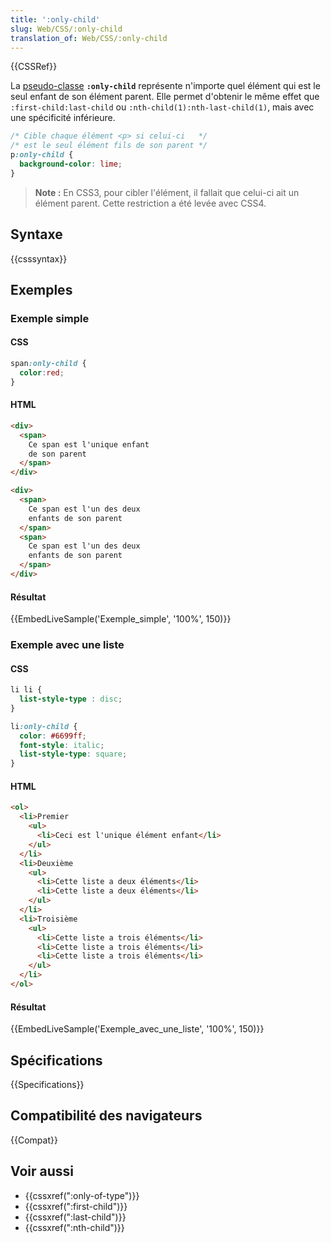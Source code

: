 ```yaml
---
title: ':only-child'
slug: Web/CSS/:only-child
translation_of: Web/CSS/:only-child
---
```


{{CSSRef}}

La [pseudo-classe](/fr/docs/Web/CSS/Pseudo-classes) **`:only-child`** représente n'importe quel élément qui est le seul enfant de son élément parent. Elle permet d'obtenir le même effet que `:first-child:last-child` ou `:nth-child(1):nth-last-child(1)`, mais avec une spécificité inférieure.

```css
/* Cible chaque élément <p> si celui-ci   */
/* est le seul élément fils de son parent */
p:only-child {
  background-color: lime;
}
```

> **Note :** En CSS3, pour cibler l'élément, il fallait que celui-ci ait un élément parent. Cette restriction a été levée avec CSS4.

## Syntaxe

{{csssyntax}}

## Exemples

### Exemple simple

#### CSS

```css
span:only-child {
  color:red;
}
```

#### HTML

```html
<div>
  <span>
    Ce span est l'unique enfant
    de son parent
  </span>
</div>

<div>
  <span>
    Ce span est l'un des deux
    enfants de son parent
  </span>
  <span>
    Ce span est l'un des deux
    enfants de son parent
  </span>
</div>
```

#### Résultat

{{EmbedLiveSample('Exemple_simple', '100%', 150)}}

### Exemple avec une liste

#### CSS

```css
li li {
  list-style-type : disc;
}

li:only-child {
  color: #6699ff;
  font-style: italic;
  list-style-type: square;
}
```

#### HTML

```html
<ol>
  <li>Premier
    <ul>
      <li>Ceci est l'unique élément enfant</li>
    </ul>
  </li>
  <li>Deuxième
    <ul>
      <li>Cette liste a deux éléments</li>
      <li>Cette liste a deux éléments</li>
    </ul>
  </li>
  <li>Troisième
    <ul>
      <li>Cette liste a trois éléments</li>
      <li>Cette liste a trois éléments</li>
      <li>Cette liste a trois éléments</li>
    </ul>
  </li>
</ol>
```

#### Résultat

{{EmbedLiveSample('Exemple_avec_une_liste', '100%', 150)}}

## Spécifications

{{Specifications}}

## Compatibilité des navigateurs

{{Compat}}

## Voir aussi

- {{cssxref(":only-of-type")}}
- {{cssxref(":first-child")}}
- {{cssxref(":last-child")}}
- {{cssxref(":nth-child")}}
